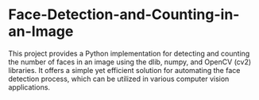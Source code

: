 # Face-Detection-and-Counting-in-an-Image
This project provides a Python implementation for detecting and counting the number of faces in an image using the dlib, numpy, and OpenCV (cv2) libraries. It offers a simple yet efficient solution for automating the face detection process, which can be utilized in various computer vision applications.
